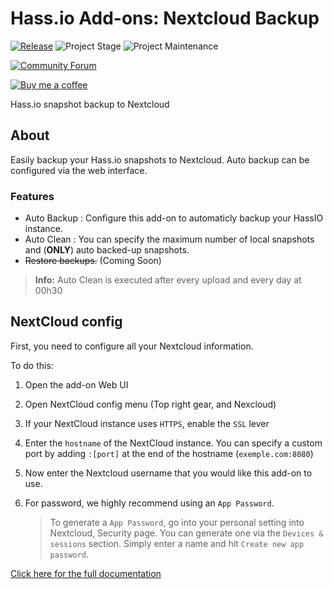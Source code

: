 # Hass.io Add-ons: Nextcloud Backup

[![Release][release-shield]][release] ![Project Stage][project-stage-shield] ![Project Maintenance][maintenance-shield]

[![Community Forum][forum-shield]][forum]

[![Buy me a coffee][buymeacoffee-shield]][buymeacoffee]

Hass.io snapshot backup to Nextcloud

## About

Easily backup your Hass.io snapshots to Nextcloud.
Auto backup can be configured via the web interface.
### Features
- Auto Backup : Configure this add-on to automaticly backup your HassIO instance.
- Auto Clean : You can specify the maximum number of local snapshots and (__ONLY__) auto backed-up snapshots.
- ~~Restore backups.~~ (Coming Soon)
> __Info:__
> Auto Clean is executed after every upload and every day at 00h30


## NextCloud config

First, you need to configure all your Nextcloud information.

To do this:
1. Open the add-on Web UI
1. Open NextCloud config menu (Top right gear, and Nexcloud)
1. If your NextCloud instance uses `HTTPS`, enable the `SSL` lever
1. Enter the `hostname` of the NextCloud instance. You can specify a custom port by adding `:[port]` at the end of the hostname (`exemple.com:8080`)
1. Now enter the Nextcloud username that you would like this add-on to use.
1. For password, we highly recommend using an `App Password`.

    >To generate a `App Password`, go into your personal setting into Nextcloud, Security page. You can generate one via the `Devices & sessions` section. Simply enter a name and hit `Create new app password`.


[Click here for the full documentation][docs]


[buymeacoffee-shield]: https://www.buymeacoffee.com/assets/img/guidelines/download-assets-sm-2.svg
[buymeacoffee]: https://www.buymeacoffee.com/seb6596
[docs]: https://github.com/Sebclem/hassio-nextcloud-backup/blob/master/README.md
[forum-shield]: https://img.shields.io/badge/community-forum-brightgreen.svg
[forum]: https://community.home-assistant.io/
[maintenance-shield]: https://img.shields.io/maintenance/yes/2020.svg
[project-stage-shield]: https://img.shields.io/badge/project%20stage-developpement-yellow.svg
[release-shield]: https://img.shields.io/github/release/Sebclem/hassio-nextcloud-backup.svg
[release]:  https://github.com/Sebclem/hassio-nextcloud-backup/releases
